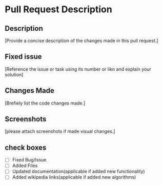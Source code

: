 # Pull Request Description

## Description

[Provide a concise description of the changes made in this pull request.]

## Fixed issue

[Reference the issue or task using its number or likn and explain your solution]

## Changes Made

[Brefiely list the code changes made.]

## Screenshots

[please attach screenshots if made visual changes.]

## check boxes

- [ ] Fixed Bug/Issue
- [ ] Added Files
- [ ] Updated documentation(applicable  if added new functionality)
- [ ] Added wikipedia links(applicable if added new algorithms)